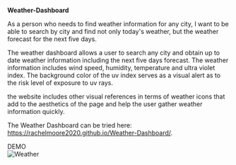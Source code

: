 **Weather-Dashboard**<br>

As a person who needs to find weather information for any city, I want to be able to search by city and find not only today's weather, but the weather forecast for the next five days.

The weather dashboard allows a user to search any city and obtain up to date weather information including the next five days forecast. The weather information includes wind speed, humidity, temperature and ultra violet index. The background color of the uv index serves as a visual alert as to the risk level of exposure to uv rays.

the website includes other visual references in terms of weather icons that add to the aesthetics of the page and help the user gather weather information quickly.

The Weather Dashboard can be tried here:<br>
https://rachelmoore2020.github.io/Weather-Dashboard/.


DEMO<br>
![Weather](https://user-images.githubusercontent.com/68473729/96623472-6e242d80-12d9-11eb-84cb-a7ce10ebc405.gif)


